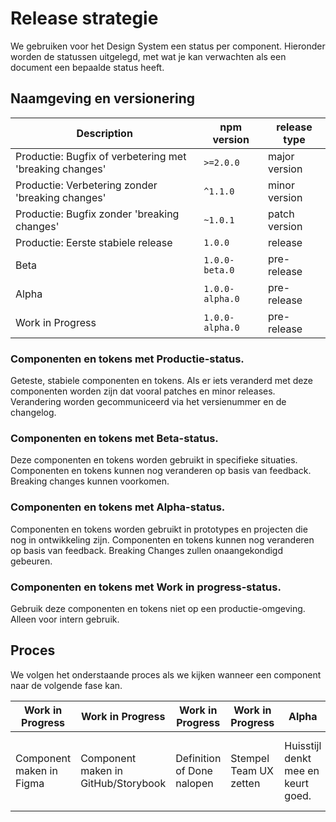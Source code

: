<!-- @license CC0-1.0 -->

# Release strategie

We gebruiken voor het Design System een status per component. Hieronder worden de statussen uitgelegd, met wat je kan verwachten als een document een bepaalde status heeft.

## Naamgeving en versionering

| Description                                             | npm version     | release type  |
| ------------------------------------------------------- | --------------- | ------------- |
| Productie: Bugfix of verbetering met 'breaking changes' | `>=2.0.0`       | major version |
| Productie: Verbetering zonder 'breaking changes'        | `^1.1.0`        | minor version |
| Productie: Bugfix zonder 'breaking changes'             | `~1.0.1`        | patch version |
| Productie: Eerste stabiele release                      | `1.0.0`         | release       |
| Beta                                                    | `1.0.0-beta.0`  | pre-release   |
| Alpha                                                   | `1.0.0-alpha.0` | pre-release   |
| Work in Progress                                        | `1.0.0-alpha.0` | pre-release   |

### Componenten en tokens met Productie-status.

Geteste, stabiele componenten en tokens. Als er iets veranderd met deze componenten worden zijn dat vooral patches en minor releases. Verandering worden gecommuniceerd via het versienummer en de changelog.

### Componenten en tokens met Beta-status.

Deze componenten en tokens worden gebruikt in specifieke situaties. Componenten en tokens kunnen nog veranderen op basis van feedback. Breaking changes kunnen voorkomen.

### Componenten en tokens met Alpha-status.

Componenten en tokens worden gebruikt in prototypes en projecten die nog in ontwikkeling zijn. Componenten en tokens kunnen nog veranderen op basis van feedback. Breaking Changes zullen onaangekondigd gebeuren.

### Componenten en tokens met Work in progress-status.

Gebruik deze componenten en tokens niet op een productie-omgeving. Alleen voor intern gebruik.

## Proces

We volgen het onderstaande proces als we kijken wanneer een component naar de volgende fase kan.

| Work in Progress         | Work in Progress                    | Work in Progress           | Work in Progress       | Alpha                              | Alpha                                                      | Alpha                                                                          | Beta                                                              | Productie                                                              |
| ------------------------ | ----------------------------------- | -------------------------- | ---------------------- | ---------------------------------- | ---------------------------------------------------------- | ------------------------------------------------------------------------------ | ----------------------------------------------------------------- | ---------------------------------------------------------------------- |
| Component maken in Figma | Component maken in GitHub/Storybook | Definition of Done nalopen | Stempel Team UX zetten | Huisstijl denkt mee en keurt goed. | Kwaliteit van code wordt nagekeken door expert (Frameless) | Informeren Architectuur, IPM'ers, Internetadviseurs, Redacteuren en webmasters | Componenten worden gebruikt in de testomgeving van een applicatie | Componenten worden gebruikt in de productieomgeving van een applicatie |
